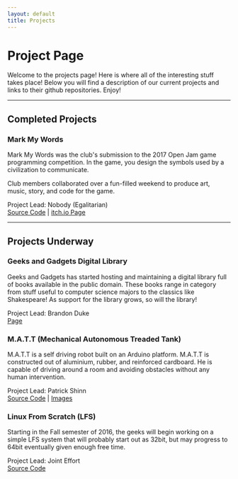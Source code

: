```yaml
---
layout: default
title: Projects
---
```


# Project Page

Welcome to the projects page! Here is where all of the interesting stuff takes
place! Below you will find a description of our current projects and links to
their github repositories. Enjoy!

----

## Completed Projects

### Mark My Words

Mark My Words was the club's submission to the 2017 Open Jam game programming
competition. In the game, you design the symbols used by a civilization to
communicate.

Club members collaborated over a fun-filled weekend to produce art, music,
story, and code for the game.

Project Lead: Nobody (Egalitarian)<br>
[Source Code](https://www.github.com/mugeeksandgadgets/MarkMyWords) |
[itch.io Page](https://mugeeksalpha.itch.io/mark-omy-words)

----

## Projects Underway

### Geeks and Gadgets Digital Library

Geeks and Gadgets has started hosting and maintaining a digital library full of
books available in the public domain. These books range in category from stuff
useful to computer science majors to the classics like Shakespeare! As support
for the library grows, so will the library!

Project Lead: Brandon Duke<br>
[Page](http://mugeeks.org/library/)

### M.A.T.T (Mechanical Autonomous Treaded Tank)

M.A.T.T is a self driving robot built on an Arduino platform. M.A.T.T is
constructed out of aluminium, rubber, and reinforced cardboard. He is capable
of driving around a room and avoiding obstacles without any human intervention.

Project Lead: Patrick Shinn<br>
[Source Code](https://www.github.com/mugeeksandgadgets/M.A.T.T) |
[Images](https://www.facebook.com/media/set/?set=a.983349465045710.1073741829.935274723186518&type=3)

### Linux From Scratch (LFS)

Starting in the Fall semester of 2016, the geeks will begin working on a simple
LFS system that will probably start out as 32bit, but may progress to 64bit
eventually given enough free time.

Project Lead: Joint Effort<br>
[Source Code](https://github.com/MUGeeksandGadgets/Linux)

